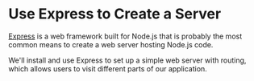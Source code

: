 # Use Express to Create a Server

[Express](https://expressjs.com/) is a web framework built for Node.js that is probably the most common means to create a web server hosting Node.js code.

We'll install and use Express to set up a simple web server with routing, which allows users to visit different parts of our application.